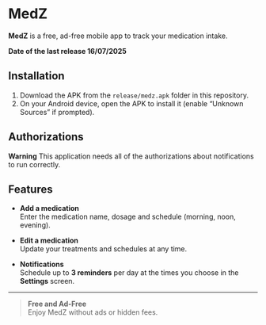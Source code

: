 # MedZ

**MedZ** is a free, ad-free mobile app to track your medication intake.

**Date of the last release 16/07/2025**

## Installation

1. Download the APK from the `release/medz.apk` folder in this repository.  
2. On your Android device, open the APK to install it (enable “Unknown Sources” if prompted).

## Authorizations
**Warning** This application needs all of the authorizations about notifications to run correctly.

## Features

- **Add a medication**  
  Enter the medication name, dosage and schedule (morning, noon, evening).

- **Edit a medication**  
  Update your treatments and schedules at any time.

- **Notifications**  
  Schedule up to **3 reminders** per day at the times you choose in the **Settings** screen.

---

> **Free and Ad-Free**  
> Enjoy MedZ without ads or hidden fees.
